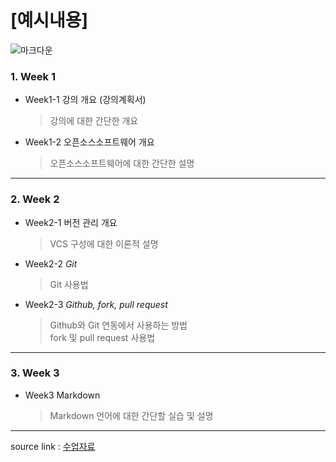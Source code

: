 # [**예시내용**]

![마크다운](https://upload.wikimedia.org/wikipedia/commons/thumb/4/48/Markdown-mark.svg/300px-Markdown-mark.svg.png)

### 1. Week 1
- Week1-1 강의 개요 (강의계획서)  
   >강의에 대한 간단한 개요
- Week1-2 오픈소스소프트웨어 개요   
   >오픈소스소프트웨어에 대한 간단한 설명
---
### 2. Week 2
- Week2-1 버전 관리 개요
  >VCS 구성에 대한 이론적 설명
- Week2-2 <em>Git</em>  
  >Git 사용법
- Week2-3 <em>Github, fork, pull request</em>  
  >Github와 Git 연동에서 사용하는 방법  
  >fork 및 pull request 사용법
---
### 3. Week 3
 - Week3 Markdown  
   >Markdown 언어에 대한 간단할 실습 및 설명
---

source link : [수업자료](https://docs.google.com/presentation/d/11d0XT3i64ivf4vmhGgUWDEggpkgVFZwF/edit#slide=id.g15ac5e1ffbe_0_46)
